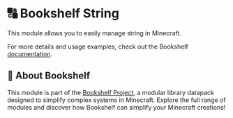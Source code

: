 # 🔠 Bookshelf String

This module allows you to easily manage string in Minecraft.

For more details and usage examples, check out the Bookshelf [documentation](https://docs.mcbookshelf.dev/en/latest/modules/string.html).

## 📖 About Bookshelf

This module is part of the [Bookshelf Project](https://docs.mcbookshelf.dev/en/latest/index.html), a modular library datapack designed to simplify complex systems in Minecraft. Explore the full range of modules and discover how Bookshelf can simplify your Minecraft creations!

